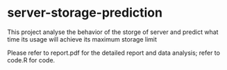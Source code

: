 # server-storage-prediction
This project analyse the behavior of the storge of server and predict what time its usage will achieve its maximum storage limit

Please refer to report.pdf for the detailed report and data analysis; refer to code.R for code.
